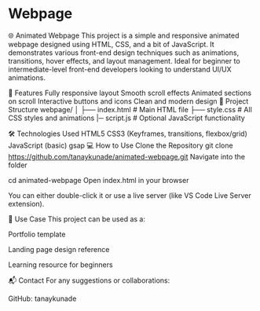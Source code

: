 # Webpage
🌐 Animated Webpage
This project is a simple and responsive animated webpage designed using HTML, CSS, and a bit of JavaScript. It demonstrates various front-end design techniques such as animations, transitions, hover effects, and layout management. Ideal for beginner to intermediate-level front-end developers looking to understand UI/UX animations.

🚀 Features
Fully responsive layout
Smooth scroll effects
Animated sections on scroll
Interactive buttons and icons
Clean and modern design
📁 Project Structure
webpage/ │ ├── index.html # Main HTML file ├── style.css # All CSS styles and animations |─ script.js # Optional JavaScript functionality

🛠️ Technologies Used
HTML5
CSS3 (Keyframes, transitions, flexbox/grid)
JavaScript (basic)
gsap
💻 How to Use
Clone the Repository
git clone https://github.com/tanaykunade/animated-webpage.git
Navigate into the folder

cd animated-webpage
Open index.html in your browser

You can either double-click it or use a live server (like VS Code Live Server extension).

🎯 Use Case
This project can be used as a:

Portfolio template

Landing page design reference

Learning resource for beginners


📬 Contact
For any suggestions or collaborations:

GitHub:  tanaykunade
